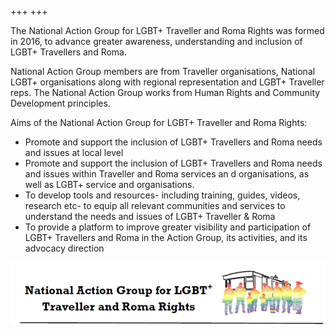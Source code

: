 +++
+++

The National Action Group for LGBT+ Traveller and Roma Rights was formed in 2016, to advance greater awareness, understanding and inclusion of LGBT+ Travellers and Roma.

National Action Group members are from Traveller organisations, National
LGBT+ organisations along with regional representation and LGBT+ Traveller
reps. The National Action Group works from Human Rights and Community
Development principles.

Aims of the National Action Group for LGBT+ Traveller and Roma Rights:

- Promote and support the inclusion of LGBT+ Travellers and Roma needs and issues at local level
- Promote and support the inclusion of LGBT+ Travellers and Roma needs and issues within Traveller and Roma services an d organisations, as well as LGBT+ service and organisations.
- To develop tools and resources- including training, guides, videos, research etc- to equip all relevant communities and services to understand the needs and issues of LGBT+ Traveller & Roma
- To provide a platform to improve greater visibility and participation of LGBT+ Travellers and Roma in the Action Group, its activities, and its advocacy direction

![Illustration of rainbow colored individuals standing in front of a home](/banner.png)
